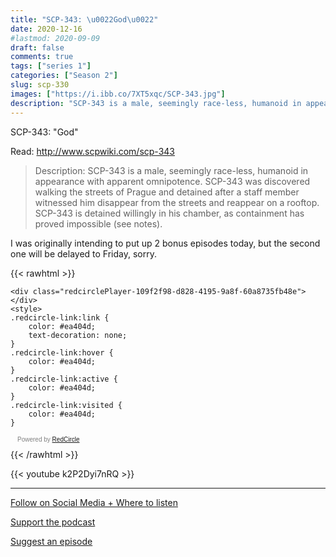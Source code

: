 ```yaml
---
title: "SCP-343: \u0022God\u0022"
date: 2020-12-16
#lastmod: 2020-09-09
draft: false
comments: true
tags: ["series 1"]
categories: ["Season 2"]
slug: scp-330
images: ["https://i.ibb.co/7XT5xqc/SCP-343.jpg"]
description: "SCP-343 is a male, seemingly race-less, humanoid in appearance with apparent omnipotence."
---
```


SCP-343: "God"

Read: http://www.scpwiki.com/scp-343

> Description: SCP-343 is a male, seemingly race-less, humanoid in appearance with apparent omnipotence. SCP-343 was discovered walking the streets of Prague and detained after a staff member witnessed him disappear from the streets and reappear on a rooftop. SCP-343 is detained willingly in his chamber, as containment has proved impossible (see notes).

I was originally intending to put up 2 bonus episodes today, but the second one will be delayed to Friday, sorry.

{{< rawhtml >}}
<script async defer onload="redcircleIframe();" src="https://api.podcache.net/embedded-player/sh/63705181-2bd5-4fc1-a869-6f5b27226efa/ep/109f2f98-d828-4195-9a8f-60a8735fb48e"></script>
    <div class="redcirclePlayer-109f2f98-d828-4195-9a8f-60a8735fb48e"></div>
    <style>
    .redcircle-link:link {
        color: #ea404d;
        text-decoration: none;
    }
    .redcircle-link:hover {
        color: #ea404d;
    }
    .redcircle-link:active {
        color: #ea404d;
    }
    .redcircle-link:visited {
        color: #ea404d;
    }
</style>
<p style="margin-top:3px;margin-left:11px;font-family: sans-serif;font-size: 10px; color: gray;">Powered by <a class="redcircle-link" href="https://redcircle.com?utm_source=rc_embedded_player&utm_medium=web&utm_campaign=embedded_v1">RedCircle</a></p>
{{< /rawhtml >}}

{{< youtube k2P2Dyi7nRQ >}}

---

[Follow on Social Media + Where to listen](/links)

[Support the podcast](/support)

[Suggest an episode](/suggest)
